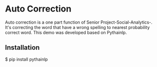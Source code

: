 # Auto Correction

Auto correction is a one part function of Senior Project-Social-Analytics-.
It's correcting the word that have a wrong spelling to nearest probability correct word.
This demo was developed based on Pythainlp.

## Installation
$ pip install pythainlp
